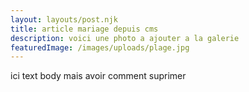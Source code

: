 ```yaml
---
layout: layouts/post.njk
title: article mariage depuis cms
description: voici une photo a ajouter a la galerie
featuredImage: /images/uploads/plage.jpg
---
```

ici text body mais avoir comment suprimer